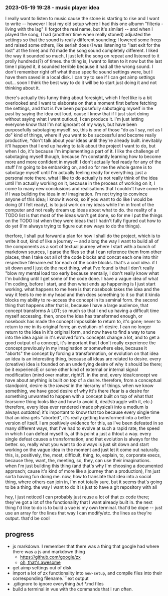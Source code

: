 

### 2023-05-19 19:28 - music player idea

I really want to listen to music cause the stone is starting to rise and I want to write -- however I lost my old setup where I had this one albumn "filteria - living with the lag" (I forgot the real name, but it's similar) -- and when I played the song, I had (anotherr time when really stoned) adjusted the settings so that the sound is really different sounding; I lowered some freqs and raised some others, like seriah does (I was listening to "last exit for the lost" at the time) and I'd made the song sound completely different. I liked the way it sounded so much, I just left the song on repeat and listened to it prolly hundreds(?) of times.
  the thing is, I want to listen to it now but the last time I played it, it sounded terrible because it had all the wrong sound.
I don't remember right off what those specific sound settings were, but I have them saved in a local disk. I can try to see if I can get aimp settings out... soon
I think the best way to do it will be to start just doing it and not thinking about it.

there's actually this funny thing about foresight, which I feel like is a bit overlooked and I want to elaborate on that a moment first before fetching the settings, and that is
  I've been purposefully sabotaging myself in the past by saying the idea out loud, cause I know that if I just start doing without saying what I want outloud, I can produce it. I'm just letting everyone know that I'm not ignorant of my ways, but have been purposefully sabotaging myself. so, this is one of those "do as I say, not as I do" kind of things, where if you want to be successful and become really productive, *don't talk about your ideas until they're already built. inevitably it'll happen that I end up having to talk about the project I want to do, but when I do, it's because I'm implementing a part of it.
    I like the challenge of sabotaging myself though, because I'm constantly learning how to become more and more confident in myself. I don't actually feel ready for any of the stuff I'm going to be embarking on, and so for me the whole game is to sabotage myself until I'm actually feeling ready for everything. just a personal note there.
  what I like to do actually is not really think of the idea until I'm actually working on it, because in the process of working on it, I come to many new conclusions and realisations that I couldn't have come to if I was building the idea in m/ imagination.
  I'm not trying to convince anyone of this idea; I know it works, so if you want to do like I would be doing (if I felt ready), is to just work on my ideas while I'm in front of the computer and not really dream up ideas about what to do.
    the reality of a TODO list is that most of the ideas won't get done, so for me I put the things on the TODO list when they were ideas that I hadn't fully figured out how to do yet (I'm always trying to figure out new ways to do the things).
  
  therfore, I shall put forward a plan for how I shall do the project, which is to write it out, kind of like a journey -- and along the way I want to build all of the components as a sort of textual journey where I start with a bunch of markdown sources, I parse the files so that I can reference them from other places, then I take out all of the code blocks and concat each one into thir respective filename.ext for each of the code blocks. that's a cool idea.
if I sit down and I just do the next thing, what I've found is that I don't really "blow my mental load too early because mentally, I don't really know what I'm building until I get some of the code done.
I have a vague idea of what I'm coding, before I start, and then what ends up happening is I just start working.
  what happens to me here is that nosebook takes the idea and the way it feels to me in my head and then does something to it so that it kinda blocks my ability to re-access the concept in its seminal form.
  the second thing that happens after that is, because I have a large audience, that concept transforms A LOT; so much so that I end up having a difficult time myself accessing.
  then, once the idea has transformed enough, or nosebook has made the concept impossible to return to, it's gone; never to return to me in its original form; an evolution-of-desire.
  I can no longer return to the idea in it's original form, and now have to find a way to tune into the idea again in it's evolved form.
concepts change a lot, and to get a good output of a concept, it's important that I don't really experience the concept previously in my imagination or somewhere else, because it "aborts" the concept by forcing a transformation, or evolution on that idea
  an idea is an interesting thing, because all ideas are related to desire. every (creative) idea is founded on an underlying desire of why it should be there; be it experiencE or some other kind of external or internal signal modification (mind over matter, right?).
  in the end, every idea/concept we have about anything is built *on top* of a desire. therefore, from a conceptual standpoint, desire is the *lowest* in the hierarhy of things.
  when we know something, we have good desire of why itt's there (fear is a desire for something unwanted to happen with a concept built on top of what that fearsome thing looks like and how to avoid it, deal/struggle with it, etc.)
therefore, every idea ever rendered (made physical) into a medium is always *outdated*;
it's important to know that too because every single time that an idea gets "aborted", it's really getting transformed into a better version of itself.
  I am positively evidence for this, as I've been defeated in so many different ways, that I've had to evolve at such a rapid rate, the speed in which I can defeat myself  is, at this point a just a thtout a way.
  every single defeat causes a transformation; and that evolution is always for the better.
so, really what you want to do always is just sit down and start working on the vague idea in the moment and just let it come out naturally.
  this, is, positively, the, most, difficult, thing, to, explain, to, corporate execs, because they, want, the, meeting, so, they, can use their imaginations.
when I'm just building this thing (and that's why I'm choosing a documented approach; cause it's kind of more like a journey than a production), I'm just sorta having fun doing me.
  now, how to translate that idea into a social thing, where others can join in, I'm not totally sure, but it seems that's going to be a thing.
the way I want to do it is just to have a git repository with all 

hey, I just noticed I can probably just reuse a lot of that `zx` code there; they've got a lot of the functionality that I want already built in. the next thing I'd like to do is to build a vue is my own terminal. that'd be dope -- just use an array for the lines that way I can modify/etc. the lines as they're output. that'd be cool

## progress

- js markdown. I remember that there was a thing that google had where there was a js and markdown thing
  - https://github.com/google/zx
  - [oh, that's awesome](https://raw.githubusercontent.com/google/zx/main/docs/markdown.md)
- get aimp settings out of disk
- import a lot of zx functionality into `new-setup`, and compile files into their corresponding filename.```ext output
- .gitignore to ignore everything *but* *.md files
- build a terminal in vue with the commands that I run often.

